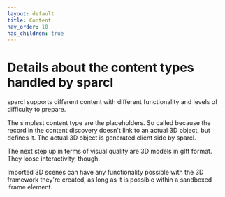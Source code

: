 ```yaml
---
layout: default
title: Content
nav_order: 10
has_children: true
---
```


# Details about the content types handled by sparcl

sparcl supports different content with different functionality and levels of difficulty to prepare. 

The simplest content type are the placeholders. So called because the record in the content discovery doesn't link to an actual 3D object, but defines it. The actual 3D object is generated client side by sparcl.

The next step up in terms of visual quality are 3D models in gltf format. They loose interactivity, though.

Imported 3D scenes can have any functionality possible with the 3D framework they're created, as long as it is possible within a sandboxed iframe element.
